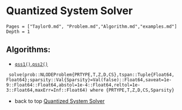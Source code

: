 # Quantized System Solver

```@contents
Pages = ["Taylor0.md", "Problem.md","Algorithm.md","examples.md"]
Depth = 1
```
## Algorithms:
-  [`qss1()`](@ref),[`qss2()`](@ref)



```@docs
 solve(prob::NLODEProblem{PRTYPE,T,Z,D,CS},tspan::Tuple{Float64, Float64};sparsity::Val{Sparsity}=Val(false)::Float64,saveat=1e-9::Float64::Float64,abstol=1e-4::Float64,reltol=1e-3::Float64,maxErr=Inf::Float64) where {PRTYPE,T,Z,D,CS,Sparsity}    
```

- back to top [Quantized System Solver](@ref)
